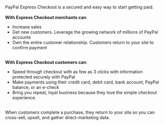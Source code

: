 PayPal Express Checkout is a secured and easy way to start getting paid.<br><br><strong>With Express Checkout merchants can</strong>:
<br>
<ul><li>Increase sales</li><li>Get new customers. Leverage the growing network of millions of PayPal accounts</li><li>Own the entire customer relationship. Customers return to your site to confirm payment</li></ul>

<br><strong>With Express Checkout customers can</strong>:
<br>
<ul><li>Speed through checkout with as few as 3 clicks with information protected securely with PayPal</li><li>Make payments using their credit card, debit card, bank account, PayPal balance, or an e-check</li><li>Bring you repeat, loyal business because they love the simple checkout experience.</li></ul>

<br>When customers complete a purchase, they return to your site so you can cross-sell, upsell, and gather direct-marketing data.
